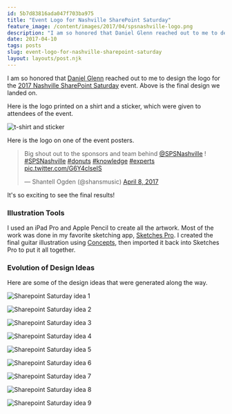 ```yaml
---
id: 5b7d83816ada047f703ba975
title: "Event Logo for Nashville SharePoint Saturday"
feature_image: /content/images/2017/04/spsnashville-logo.png
description: "I am so honored that Daniel Glenn reached out to me to design the logo for the 2017 Nashville SharePoint Saturday event. Here is the final…"
date: 2017-04-10
tags: posts
slug: event-logo-for-nashville-sharepoint-saturday
layout: layouts/post.njk
---
```


I am so honored that [Daniel Glenn](https://twitter.com/DanielGlenn) reached out to me to design the logo for the [2017 Nashville SharePoint Saturday](http://www.spsevents.org/city/Nashville/Nashville2017) event. Above is the final design we landed on.

Here is the logo printed on a shirt and a sticker, which were given to attendees of the event.

![t-shirt and sticker](/content/images/2017/04/IMG_3580.JPG)

Here is the logo on one of the event posters.

> Big shout out to the sponsors and team behind [@SPSNashville](https://twitter.com/SPSNashville) ! [#SPSNashville](https://twitter.com/hashtag/SPSNashville?src=hash) [#donuts](https://twitter.com/hashtag/donuts?src=hash) [#knowledge](https://twitter.com/hashtag/knowledge?src=hash) [#experts](https://twitter.com/hashtag/experts?src=hash) [pic.twitter.com/G6Y4clseIS](https://t.co/G6Y4clseIS)
>
> — Shantell Ogden (@shansmusic) [April 8, 2017](https://twitter.com/shansmusic/status/850790679525679104)

It's so exciting to see the final results!

### Illustration Tools

I used an iPad Pro and Apple Pencil to create all the artwork. Most of the work was done in my favorite sketching app, [Sketches Pro](http://www.tayasui.com/sketches/). I created the final guitar illustration using [Concepts](https://concepts.tophatch.com/), then imported it back into Sketches Pro to put it all together.

### Evolution of Design Ideas

Here are some of the design ideas that were generated along the way.

![Sharepoint Saturday idea 1](/content/images/2017/04/spsaltlogo7.gif)

![Sharepoint Saturday idea 2](/content/images/2017/04/spsaltlogo8.gif)

![Sharepoint Saturday idea 3](/content/images/2017/04/spsaltlogo6.gif)

![Sharepoint Saturday idea 4](/content/images/2017/04/spsaltlogo5.gif)

![Sharepoint Saturday idea 5](/content/images/2017/04/spsaltlogo4.gif)

![Sharepoint Saturday idea 6](/content/images/2017/04/spsaltlogo3.gif)

![Sharepoint Saturday idea 7](/content/images/2017/04/spsaltlogo2.gif)

![Sharepoint Saturday idea 8](/content/images/2017/04/spsaltlogo1.gif)

![Sharepoint Saturday idea 9](/content/images/2017/04/spsnashville-logo.gif)
